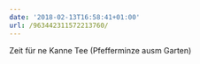 ```yaml
---
date: '2018-02-13T16:58:41+01:00'
url: /963442311572213760/
---
```

Zeit für ne Kanne Tee (Pfefferminze ausm Garten)
